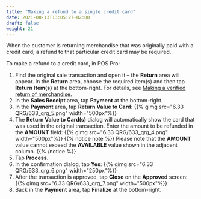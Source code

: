 ```yaml
---
title: "Making a refund to a single credit card"
date: 2021-08-13T13:05:27+02:00
draft: false
weight: 21
---
```


When the customer is returning merchandise that was originally paid with a credit card, a refund to that particular credit card may be required.

To make a refund to a credit card, in POS Pro:

1. Find the original sale transaction and open it – the **Return** area will appear. In the **Return** area, choose the required item(s) and then tap **Return Item(s)** at the bottom-right. For details, see [Making a verified return of merchandise](/userdoc/pos/qrg/sr/making_vr/). 
2. In the **Sales Receipt** area, tap **Payment** at the bottom-right.
3. In the **Payment** area, tap **Return Value to Card**:
{{% gimg src="6.33 QRG/633_qrg_5.png" width="500px"%}}
4. The **Return Value to Card(s)** dialog will automatically show the card that was used in the original transaction. Enter the amount to be refunded in the **AMOUNT** field:
{{% gimg src="6.33 QRG/633_qrg_4.png" width="500px"%}}
{{% notice note %}}
Please note that the **AMOUNT** value cannot exceed the **AVAILABLE** value shown in the adjacent column.
{{% /notice %}}
5. Tap **Process**.
6. In the confirmation dialog, tap **Yes**:
{{% gimg src="6.33 QRG/633_qrg_6.png" width="250px"%}}
7. After the transaction is approved, tap **Close** on the **Approved** screen:
{{% gimg src="6.33 QRG/633_qrg_7.png" width="500px"%}}
8. Back in the **Payment** area, tap **Finalize** at the bottom-right. 